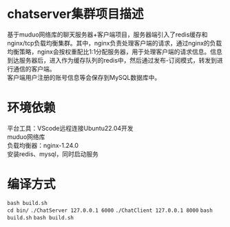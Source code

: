 # chatserver集群项目描述
基于muduo网络库的聊天服务器+客户端项目，服务器端引入了redis缓存和nginx/tcp负载均衡集群。其中，nginx负责处理客户端的请求，通过nginx的负载均衡策略，nginx会按权重配比1:1分配服务器，用于处理客户端的请求信息。信息到达服务器后，进入作为缓存队列的redis中，然后通过发布-订阅模式，转发到进行通信的客户端。  
客户端用户注册的账号信息等会保存到MySQL数据库中。

# 环境依赖  
平台工具：VScode远程连接Ubuntu22.04开发  
muduo网络库  
负载均衡器：nginx-1.24.0  
安装redis、mysql，同时启动服务

# 编译方式  

`bash build.sh`  
`cd bin/`
`./ChatServer 127.0.0.1 6000`
`./ChatClient 127.0.0.1 8000`
`bash build.sh`
`bash build.sh`

